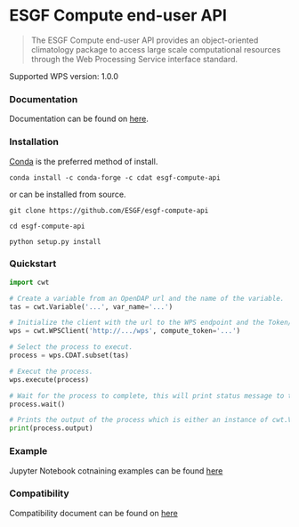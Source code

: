 # ESGF Compute end-user API
> The ESGF Compute end-user API provides an object-oriented climatology package
to access large scale computational resources through the Web Processing
Service interface standard.

Supported WPS version: 1.0.0

### Documentation

Documentation can be found on [here](https://esgf.github.com/esgf-compute-api).

### Installation
[Conda](https://docs.conda.io/en/latest/miniconda.html) is the preferred method of install.
```
conda install -c conda-forge -c cdat esgf-compute-api
```
or can be installed from source.
```
git clone https://github.com/ESGF/esgf-compute-api

cd esgf-compute-api

python setup.py install
```
### Quickstart

```python
import cwt

# Create a variable from an OpenDAP url and the name of the variable.
tas = cwt.Variable('...', var_name='...')

# Initialize the client with the url to the WPS endpoint and the Token/API key.
wps = cwt.WPSClient('http://.../wps', compute_token='...')

# Select the process to execut.
process = wps.CDAT.subset(tas)

# Execut the process.
wps.execute(process)

# Wait for the process to complete, this will print status message to the console.
process.wait()

# Prints the output of the process which is either an instance of cwt.Variable, a list of cwt.Variable or a dict.
print(process.output)
```

### Example

Jupyter Notebook cotnaining examples can be found [here](examples/)

### Compatibility

Compatibility document can be found on [here](docs/source/cwt.compat.rst)
